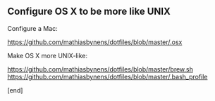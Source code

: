 ## Configure OS X to be more like UNIX

Configure a Mac:

https://github.com/mathiasbynens/dotfiles/blob/master/.osx

Make OS X more UNIX-like:

https://github.com/mathiasbynens/dotfiles/blob/master/brew.sh
https://github.com/mathiasbynens/dotfiles/blob/master/.bash_profile

[end]
